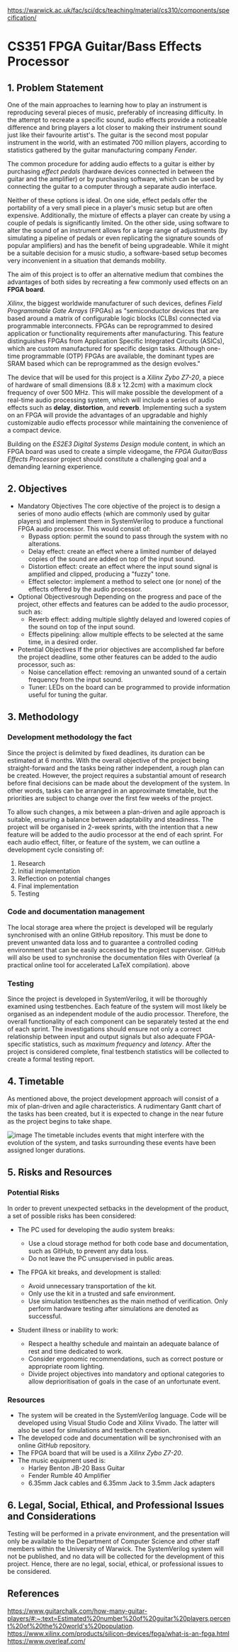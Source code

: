 https://warwick.ac.uk/fac/sci/dcs/teaching/material/cs310/components/specification/

# CS351 FPGA Guitar/Bass Effects Processor

## 1. Problem Statement

One of the main approaches to learning how to play an instrument is reproducing several pieces of music, preferably of increasing difficulty. In the attempt to recreate a specific sound, audio effects provide a noticeable difference and bring players a lot closer to making their instrument sound just like their favourite artist's.
The guitar is the second most popular instrument in the world, with an estimated 700 million players, according to statistics gathered by the guitar manufacturing company _Fender_. 

The common procedure for adding audio effects to a guitar is either by purchasing _effect pedals_ (hardware devices connected in between the guitar and the amplifier) or by purchasing software, which can be used by connecting the guitar to a computer through a separate audio interface.

Neither of these options is ideal. On one side, effect pedals offer the portability of a very small piece in a player's music setup but are often expensive. Additionally, the mixture of effects a player can create by using a couple of pedals is significantly limited. On the other side, using software to alter the sound of an instrument allows for a large range of adjustments (by simulating a pipeline of pedals or even replicating the signature sounds of popular amplifiers) and has the benefit of being upgradeable. While it might be a suitable decision for a music studio, a software-based setup becomes very inconvenient in a situation that demands mobility.

The aim of this project is to offer an alternative medium that combines the advantages of both sides by recreating a few commonly used effects on an **FPGA board**.

_Xilinx_, the biggest worldwide manufacturer of such devices, defines _Field Programmable Gate Arrays_ (FPGAs) as "semiconductor devices that are based around a matrix of configurable logic blocks (CLBs) connected via programmable interconnects. FPGAs can be reprogrammed to desired application or functionality requirements after manufacturing. This feature distinguishes FPGAs from Application Specific Integrated Circuits (ASICs), which are custom manufactured for specific design tasks. Although one-time programmable (OTP) FPGAs are available, the dominant types are SRAM based which can be reprogrammed as the design evolves."

The device that will be used for this project is a *Xilinx Zybo Z7-20*, a piece of hardware of small dimensions (8.8 x 12.2cm) with a maximum clock frequency of over 500 MHz. This will make possible the development of a real-time audio processing system, which will include a series of audio effects such as **delay**, **distortion**, and **reverb**. Implementing such a system on an FPGA will provide the advantages of an upgradable and highly customizable audio effects processor while maintaining the convenience of a compact device.

Building on the _ES2E3 Digital Systems Design_ module content, in which an FPGA board was used to create a simple videogame, the _FPGA Guitar/Bass Effects Processor_ project should constitute a challenging goal and a demanding learning experience.
   
## 2. Objectives
 * Mandatory Objectives
The core objective of the project is to design a series of mono audio effects (which are commonly used by guitar players) and implement them in SystemVerilog to produce a functional FPGA audio processor. This would consist of:
    - Bypass option: permit the sound to pass through the system with no alterations.
    - Delay effect: create an effect where a limited number of delayed copies of the sound are added on top of the input sound.
    - Distortion effect: create an effect where the input sound signal is amplified and clipped, producing a "fuzzy" tone.
    - Effect selector: implement a method to select one (or none) of the effects offered by the audio processor.
 * Optional Objectivesrough
Depending on the progress and pace of the project, ﻿other effects and features can be added to the audio processor, such as:
    - Reverb effect: adding multiple slightly delayed and lowered copies of the sound on top of the input sound.
    - Effects pipelining: allow multiple effects to be selected at the same time, in a desired order.
 * Potential Objectives
If the prior objectives are accomplished far before the project deadline, some other features can be added to the audio processor, such as:
    - Noise cancellation effect: removing an unwan﻿ted sound of a certain frequency from the input sound.
    - Tuner: LEDs on the board can be programmed to provide information useful for tuning the guitar.

## 3. Methodology

### Development methodology the fact
Since the project is delimited by fixed deadlines, its duration can be estimated at 6 months. With the overall objective of the project being straight-forward and the tasks being rather independent, a rough plan can be created. However, the project requires a substantial amount of research before final decisions can be made about the development of the system. In other words, tasks can be arranged in an approximate timetable, but the priorities are subject to change over the first few weeks of the project.

To allow such changes, a mix between a plan-driven and agile approach is suitable, ensuring a balance between adaptability and steadiness. The project will be organised in 2-week sprints, with the intention that a new feature will be added to the audio processor at the end of each sprint. For each audio effect, filter, or feature of the system, we can outline a development cycle consisting of:
   1. Research
   2. Initial implementation
   3. Reflection on potential changes
   4. Final implementation
   5. Testing

### Code and documentation management
The local storage area where the project is developed will be regularly synchronised with an online GitHub repository. This must be done to prevent unwanted data loss and to guarantee a controlled coding environment that can be easily accessed by the project supervisor.
GitHub will also be used to synchronise the documentation files with Overleaf (a practical online tool for accelerated LaTeX compilation).
above
### Testing
Since the project is developed in SystemVerilog, it will be thoroughly examined using testbenches. Each feature of the system will most likely be organised as an independent module of the audio processor. Therefore, the overall functionality of each component can be separately tested at the end of each sprint. The investigations should ensure not only a correct relationship between input and output signals but also adequate FPGA-specific statistics, such as _maximum frequency_ and _latency_. After the project is considered complete, final testbench statistics will be collected to create a formal testing report.

## 4. Timetable
As mentioned above, the project development approach will consist of a mix of plan-driven and agile characteristics. A rudimentary Gantt chart of the tasks has been created, but it is expected to change in the near future as the project begins to take shape.

![image](https://github.com/alex-florescu/CS351/assets/97969710/daf7c321-5390-4946-b1ae-149fc0fb9830)
The timetable includes events that might interfere with the evolution of the system, and tasks surrounding these events have been assigned longer durations.

## 5. Risks and Resources
### Potential Risks
In order to prevent unexpected setbacks in the development of the product, a set of possible risks has been considered:
 - The PC used for developing the audio system breaks:
    * Use a cloud storage method for both code base and documentation, such as GitHub, to prevent any data loss.
    * Do not leave the PC unsupervised in public areas.
  
 - The FPGA kit breaks, and development is stalled:
    * Avoid unnecessary transportation of the kit.
    * Only use the kit in a trusted and safe environment.
    * Use simulation testbenches as the main method of verification. Only perform hardware testing after simulations are denoted as successful.

 - Student illness or inability to work:
    * Respect a healthy schedule and maintain an adequate balance of rest and time dedicated to work.
    * Consider ergonomic recommendations, such as correct posture or appropriate room lighting.
    * Divide project objectives into mandatory and optional categories to allow deprioritisation of goals in the case of an unfortunate event.

### Resources
- The system will be created in the SystemVerilog language. Code will be developed using Visual Studio Code and Xilinx Vivado. The latter will also be used for simulations and testbench creation.
- The developed code and documentation will be synchronised with an online _GitHub_ repository.
- The FPGA board that will be used is a *Xilinx Zybo Z7-20*.
- The music equipment used is:
   * Harley Benton JB-20 Bass Guitar
   * Fender Rumble 40 Amplifier
   * 6.35mm Jack cables and 6.35mm Jack to 3.5mm Jack adapters 

## 6. Legal, Social, Ethical, and Professional Issues and Considerations
Testing will be performed in a private environment, and the presentation will only be available to the Department of Computer Science and other staff members within the University of Warwick. The SystemVerilog system will not be published, and no data will be collected for the development of this project. Hence, there are no legal, social, ethical, or professional issues to be considered. 

## References

https://www.guitarchalk.com/how-many-guitar-players/#:~:text=Estimated%20number%20of%20guitar%20players,percent%20of%20the%20world's%20population.
https://www.xilinx.com/products/silicon-devices/fpga/what-is-an-fpga.html
https://www.overleaf.com/
